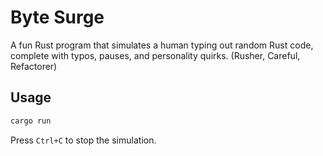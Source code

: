 # Byte Surge

A fun Rust program that simulates a human typing out random Rust code, complete with typos, pauses, and personality quirks. (Rusher, Careful, Refactorer)

## Usage

```sh
cargo run
```

Press `Ctrl+C` to stop the simulation.